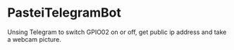 # PasteiTelegramBot
Unsing Telegram to switch GPIO02 on or off, get public ip address and take a webcam picture.
